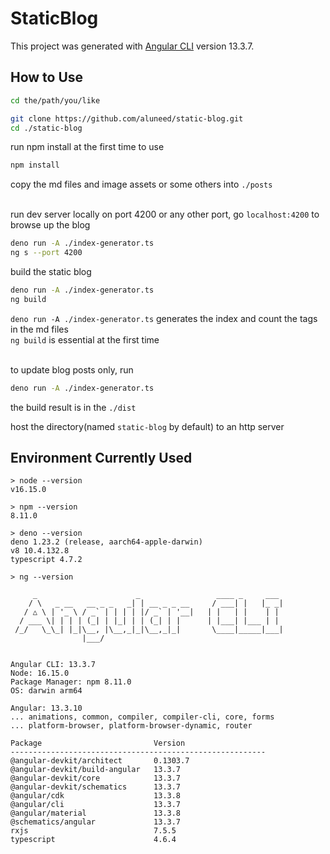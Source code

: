 # StaticBlog

This project was generated with [Angular CLI](https://github.com/angular/angular-cli) version 13.3.7.

## How to Use

```sh
cd the/path/you/like
```
```sh
git clone https://github.com/aluneed/static-blog.git
cd ./static-blog
```
run npm install at the first time to use
```sh
npm install
```

copy the md files and image assets or some others into `./posts`  
<br>  

run dev server locally on port 4200 or any other port, go `localhost:4200` to browse up the blog  
```sh
deno run -A ./index-generator.ts
ng s --port 4200
```
build the static blog
```sh
deno run -A ./index-generator.ts
ng build
```
`deno run -A ./index-generator.ts` generates the index and count the tags in the md files  
`ng build` is essential at the first time  
<br>

to update blog posts only, run
```sh
deno run -A ./index-generator.ts
```

the build result is in the `./dist`

host the directory(named `static-blog` by default) to an http server 

## Environment Currently Used

```
> node --version
v16.15.0

> npm --version
8.11.0

> deno --version
deno 1.23.2 (release, aarch64-apple-darwin)
v8 10.4.132.8
typescript 4.7.2

> ng --version

     _                      _                 ____ _     ___
    / \   _ __   __ _ _   _| | __ _ _ __     / ___| |   |_ _|
   / △ \ | '_ \ / _` | | | | |/ _` | '__|   | |   | |    | |
  / ___ \| | | | (_| | |_| | | (_| | |      | |___| |___ | |
 /_/   \_\_| |_|\__, |\__,_|_|\__,_|_|       \____|_____|___|
                |___/


Angular CLI: 13.3.7
Node: 16.15.0
Package Manager: npm 8.11.0
OS: darwin arm64

Angular: 13.3.10
... animations, common, compiler, compiler-cli, core, forms
... platform-browser, platform-browser-dynamic, router

Package                         Version
---------------------------------------------------------
@angular-devkit/architect       0.1303.7
@angular-devkit/build-angular   13.3.7
@angular-devkit/core            13.3.7
@angular-devkit/schematics      13.3.7
@angular/cdk                    13.3.8
@angular/cli                    13.3.7
@angular/material               13.3.8
@schematics/angular             13.3.7
rxjs                            7.5.5
typescript                      4.6.4
```
